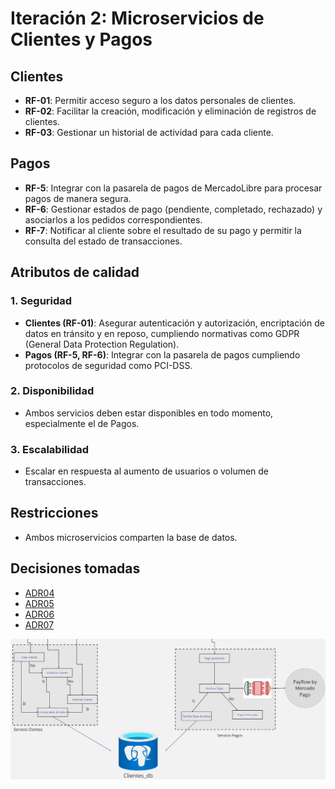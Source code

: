 
# Iteración 2: Microservicios de Clientes y Pagos

## Clientes
- **RF-01**: Permitir acceso seguro a los datos personales de clientes.
- **RF-02**: Facilitar la creación, modificación y eliminación de registros de clientes.
- **RF-03**: Gestionar un historial de actividad para cada cliente.

## Pagos
- **RF-5**: Integrar con la pasarela de pagos de MercadoLibre para procesar pagos de manera segura.
- **RF-6**: Gestionar estados de pago (pendiente, completado, rechazado) y asociarlos a los pedidos correspondientes.
- **RF-7**: Notificar al cliente sobre el resultado de su pago y permitir la consulta del estado de transacciones.

## Atributos de calidad

### 1. Seguridad
- **Clientes (RF-01)**: Asegurar autenticación y autorización, encriptación de datos en tránsito y en reposo, cumpliendo normativas como GDPR (General Data Protection Regulation).
- **Pagos (RF-5, RF-6)**: Integrar con la pasarela de pagos cumpliendo protocolos de seguridad como PCI-DSS.

### 2. Disponibilidad
- Ambos servicios deben estar disponibles en todo momento, especialmente el de Pagos.

### 3. Escalabilidad
- Escalar en respuesta al aumento de usuarios o volumen de transacciones.



## Restricciones
- Ambos microservicios comparten la base de datos.


## Decisiones tomadas

* [ADR04](https://github.com/CowsmonDev/Software-System-Design-TPE/blob/main/TP-ADD/Template-ADRs/ADR04.md)
* [ADR05](https://github.com/CowsmonDev/Software-System-Design-TPE/blob/main/TP-ADD/Template-ADRs/ADR05.md)
* [ADR06](https://github.com/CowsmonDev/Software-System-Design-TPE/blob/main/TP-ADD/Template-ADRs/ADR06.md)
* [ADR07](https://github.com/CowsmonDev/Software-System-Design-TPE/blob/main/TP-ADD/Template-ADRs/ADR07.md)



![imagen](https://github.com/CowsmonDev/Software-System-Design-TPE/blob/main/TP-ADD/images/pago_clientes_db_flow.jpg)


